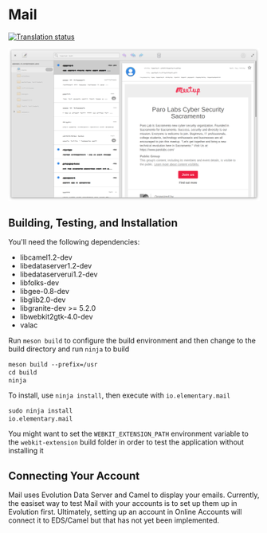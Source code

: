 # Mail
[![Translation status](https://l10n.elementary.io/widgets/mail/-/svg-badge.svg)](https://l10n.elementary.io/projects/mail/?utm_source=widget)


![Mail Screenshot](data/screenshot.png?raw=true)

## Building, Testing, and Installation

You'll need the following dependencies:
* libcamel1.2-dev
* libedataserver1.2-dev
* libedataserverui1.2-dev
* libfolks-dev
* libgee-0.8-dev
* libglib2.0-dev
* libgranite-dev >= 5.2.0
* libwebkit2gtk-4.0-dev
* valac

Run `meson build` to configure the build environment and then change to the build directory and run `ninja` to build

    meson build --prefix=/usr
    cd build
    ninja

To install, use `ninja install`, then execute with `io.elementary.mail`

    sudo ninja install
    io.elementary.mail

You might want to set the `WEBKIT_EXTENSION_PATH` environment variable to the `webkit-extension` build folder in order to test the application without installing it


## Connecting Your Account

Mail uses Evolution Data Server and Camel to display your emails. Currently, the easiset way to test Mail with your accounts is to set up them up in Evolution first. Ultimately, setting up an account in Online Accounts will connect it to EDS/Camel but that has not yet been implemented.